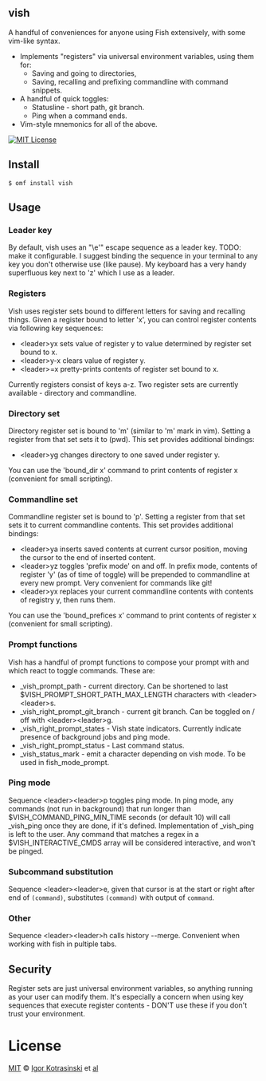 ## vish
A handful of conveniences for anyone using Fish extensively, with some vim-like syntax.
- Implements "registers" via universal environment variables, using them for:
  - Saving and going to directories,
  - Saving, recalling and prefixing commandline with command snippets.
- A handful of quick toggles:
  - Statusline - short path, git branch.
  - Ping when a command ends.
- Vim-style mnemonics for all of the above.

[![MIT License](https://img.shields.io/badge/license-MIT-007EC7.svg?style=flat-square)](/LICENSE)

## Install

```fish
$ omf install vish
```

## Usage

### Leader key

By default, vish uses an "\e\'" escape sequence as a leader key. TODO: make it configurable. I suggest binding the sequence in your terminal to any key you don't otherwise use (like pause). My keyboard has a very handy superfluous key next to 'z' which I use as a leader.

### Registers

Vish uses register sets bound to different letters for saving and recalling things. Given a register bound to letter 'x', you can control register contents via following key sequences:
- &lt;leader&gt;yx sets value of register y to value determined by register set bound to x.
- &lt;leader&gt;y-x clears value of register y.
- &lt;leader&gt;=x pretty-prints contents of register set bound to x.

Currently registers consist of keys a-z. Two register sets are currently available - directory and commandline.

### Directory set

Directory register set is bound to 'm' (similar to 'm' mark in vim). Setting a register from that set sets it to (pwd). This set provides additional bindings:
- &lt;leader&gt;yg changes directory to one saved under register y.

You can use the 'bound\_dir x' command to print contents of register x (convenient for small scripting).

### Commandline set

Commandline register set is bound to 'p'. Setting a register from that set sets it to current commandline contents. This set provides additional bindings:
- &lt;leader&gt;ya inserts saved contents at current cursor position, moving the cursor to the end of inserted content.
- &lt;leader&gt;yz toggles 'prefix mode' on and off. In prefix mode, contents of register 'y' (as of time of toggle) will be prepended to commandline at every new prompt. Very convenient for commands like git!
- &lt;leader&gt;yx replaces your current commandline contents with contents of registry y, then runs them.

You can use the 'bound\_prefices x' command to print contents of register x (convenient for small scripting).

### Prompt functions

Vish has a handful of prompt functions to compose your prompt with and which react to toggle commands. These are:
- \_vish\_prompt\_path - current directory. Can be shortened to last $VISH\_PROMPT\_SHORT\_PATH\_MAX\_LENGTH characters with &lt;leader&gt;&lt;leader&gt;s.
- \_vish\_right\_prompt\_git\_branch - current git branch. Can be toggled on / off with &lt;leader&gt;&lt;leader&gt;g.
- \_vish\_right\_prompt\_states - Vish state indicators. Currently indicate presence of background jobs and ping mode.
- \_vish\_right\_prompt\_status - Last command status.
- \_vish\_status\_mark - emit a character depending on vish mode. To be used in fish\_mode\_prompt.

### Ping mode

Sequence &lt;leader&gt;&lt;leader&gt;p toggles ping mode. In ping mode, any commands (not run in background) that run longer than $VISH\_COMMAND\_PING\_MIN\_TIME seconds (or default 10) will call \_vish\_ping once they are done, if it's defined. Implementation of \_vish\_ping is left to the user. Any command that matches a regex in a $VISH\_INTERACTIVE\_CMDS array will be considered interactive, and won't be pinged.

### Subcommand substitution

Sequence &lt;leader&gt;&lt;leader&gt;e, given that cursor is at the start or right after end of `(command)`, substitutes `(command)` with output of `command`.


### Other

Sequence &lt;leader&gt;&lt;leader&gt;h calls history --merge. Convenient when working with fish in pultiple tabs.

## Security

Register sets are just universal environment variables, so anything running as your user can modify them. It's especially a concern when using key sequences that execute register contents - DON'T use these if you don't trust your environment.

# License

[MIT][mit] © [Igor Kotrasinski][author] et [al][contributors]


[mit]:            https://opensource.org/licenses/MIT
[author]:         https://github.com/{{USER}}
[contributors]:   https://github.com/{{USER}}/plugin-vish/graphs/contributors
[omf-link]:       https://www.github.com/oh-my-fish/oh-my-fish

[license-badge]:  https://img.shields.io/badge/license-MIT-007EC7.svg?style=flat-square
